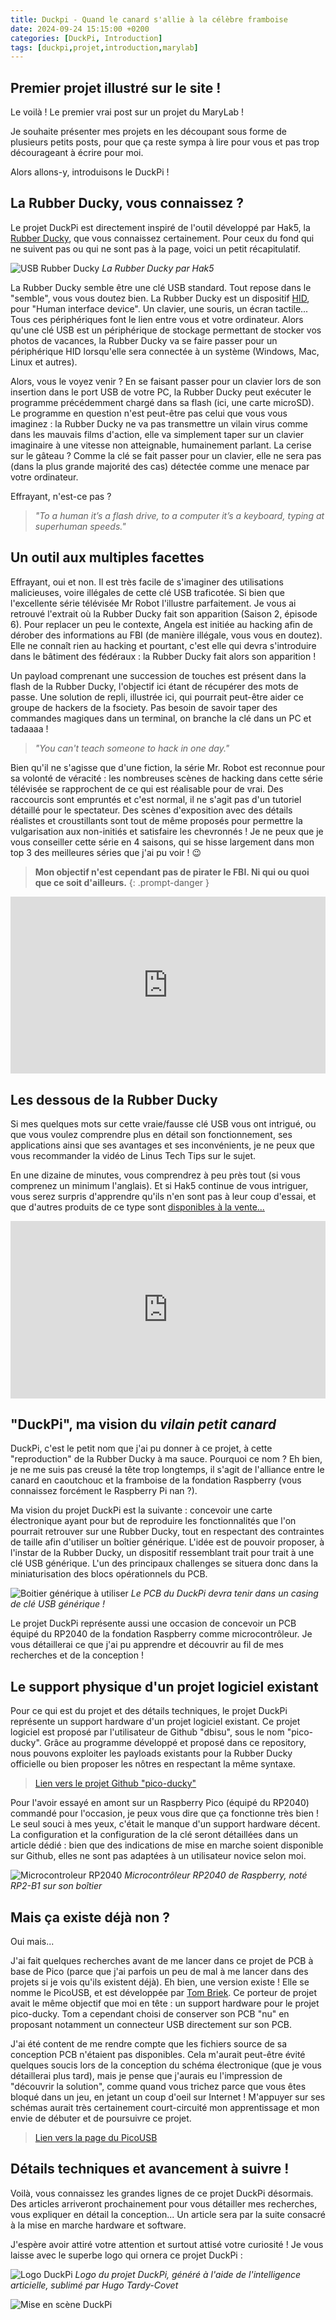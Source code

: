 ```yaml
---
title: Duckpi - Quand le canard s'allie à la célèbre framboise
date: 2024-09-24 15:15:00 +0200
categories: [DuckPi, Introduction]
tags: [duckpi,projet,introduction,marylab]
---
```


## Premier projet illustré sur le site !
Le voilà ! Le premier vrai post sur un projet du MaryLab ! 

Je souhaite présenter mes projets en les découpant sous forme de plusieurs petits posts, pour que ça reste sympa à lire pour vous et pas trop décourageant à écrire pour moi.

Alors allons-y, introduisons le DuckPi ! 

## La Rubber Ducky, vous connaissez ?
Le projet DuckPi est directement inspiré de l'outil développé par Hak5, la [Rubber Ducky](https://shop.hak5.org/products/usb-rubber-ducky), que vous connaissez certainement. Pour ceux du fond qui ne suivent pas ou qui ne sont pas à la page, voici un petit récapitulatif.

![USB Rubber Ducky](/assets/img/posts/rubber-ducky.png)
*La Rubber Ducky par Hak5*

La Rubber Ducky semble être une clé USB standard. Tout repose dans le "semble", vous vous doutez bien. La Rubber Ducky est un dispositif [HID](https://en.wikipedia.org/wiki/Human_interface_device), pour "Human interface device". Un clavier, une souris, un écran tactile... Tous ces périphériques font le lien entre vous et votre ordinateur. Alors qu'une clé USB est un périphérique de stockage permettant de stocker vos photos de vacances, la Rubber Ducky va se faire passer pour un périphérique HID lorsqu'elle sera connectée à un système (Windows, Mac, Linux et autres).

Alors, vous le voyez venir ? En se faisant passer pour un clavier lors de son insertion dans le port USB de votre PC, la Rubber Ducky peut exécuter le programme précédemment chargé dans sa flash (ici, une carte microSD). Le programme en question n'est peut-être pas celui que vous vous imaginez : la Rubber Ducky ne va pas transmettre un vilain virus comme dans les mauvais films d'action, elle va simplement taper sur un clavier imaginaire à une vitesse non atteignable, humainement parlant. La cerise sur le gâteau ? Comme la clé se fait passer pour un clavier, elle ne sera pas (dans la plus grande majorité des cas) détectée comme une menace par votre ordinateur. 

Effrayant, n'est-ce pas ?

> *"To a human it’s a flash drive, to a computer it’s a keyboard, typing at superhuman speeds."*


## Un outil aux multiples facettes
Effrayant, oui et non. Il est très facile de s'imaginer des utilisations malicieuses, voire illégales de cette clé USB traficotée. Si bien que l'excellente série télévisée Mr Robot l'illustre parfaitement. Je vous ai retrouvé l'extrait où la Rubber Ducky fait son apparition (Saison 2, épisode 6). Pour replacer un peu le contexte, Angela est initiée au hacking afin de dérober des informations au FBI (de manière illégale, vous vous en doutez). Elle ne connaît rien au hacking et pourtant, c'est elle qui devra s'introduire dans le bâtiment des fédéraux : la Rubber Ducky fait alors son apparition ! 

Un payload comprenant une succession de touches est présent dans la flash de la Rubber Ducky, l'objectif ici étant de récupérer des mots de passe. Une solution de repli, illustrée ici, qui pourrait peut-être aider ce groupe de hackers de la fsociety. Pas besoin de savoir taper des commandes magiques dans un terminal, on branche la clé dans un PC et tadaaaa !

> *"You can't teach someone to hack in one day."*

Bien qu'il ne s'agisse que d'une fiction, la série Mr. Robot est reconnue pour sa volonté de véracité : les nombreuses scènes de hacking dans cette série télévisée se rapprochent de ce qui est réalisable pour de vrai. Des raccourcis sont empruntés et c'est normal, il ne s'agit pas d'un tutoriel détaillé pour le spectateur. Des scènes d'exposition avec des détails réalistes et croustillants sont tout de même proposés pour permettre la vulgarisation aux non-initiés et satisfaire les chevronnés ! Je ne peux que je vous conseiller cette série en 4 saisons, qui se hisse largement dans mon top 3 des meilleures séries que j'ai pu voir ! 😉

> **Mon objectif n'est cependant pas de pirater le FBI. Ni qui ou quoi que ce soit d'ailleurs.**
{: .prompt-danger }

<div style="position: relative; padding-bottom: 56.25%; height: 0; overflow: hidden;">
    <iframe src="http://www.youtube.com/embed/9E0395Qk69s" frameborder="0" 
        style="position: absolute; top: 0; left: 0; width: 100%; height: 100%;">
    </iframe>
</div>

## Les dessous de la Rubber Ducky
Si mes quelques mots sur cette vraie/fausse clé USB vous ont intrigué, ou que vous voulez comprendre plus en détail son fonctionnement, ses applications ainsi que ses avantages et ses inconvénients, je ne peux que vous recommander la vidéo de Linus Tech Tips sur le sujet.

En une dizaine de minutes, vous comprendrez à peu près tout (si vous comprenez un minimum l'anglais). Et si Hak5 continue de vous intriguer, vous serez surpris d'apprendre qu'ils n'en sont pas à leur coup d'essai, et que d'autres produits de ce type sont [disponibles à la vente...](https://www.youtube.com/watch?v=mPF9f-PLDPc)

<div style="position: relative; padding-bottom: 56.25%; height: 0; overflow: hidden;">
    <iframe src="http://www.youtube.com/embed/kfaHJwcG2mg" frameborder="0" 
        style="position: absolute; top: 0; left: 0; width: 100%; height: 100%;">
    </iframe>
</div>

## "DuckPi", ma vision du *vilain petit canard*
DuckPi, c'est le petit nom que j'ai pu donner à ce projet, à cette "reproduction" de la Rubber Ducky à ma sauce. Pourquoi ce nom ? Eh bien, je ne me suis pas creusé la tête trop longtemps, il s'agit de l'alliance entre le canard en caoutchouc et la framboise de la fondation Raspberry (vous connaissez forcément le Raspberry Pi nan ?). 

Ma vision du projet DuckPi est la suivante : concevoir une carte électronique ayant pour but de reproduire les fonctionnalités que l'on pourrait retrouver sur une Rubber Ducky, tout en respectant des contraintes de taille afin d'utiliser un boîtier générique. L'idée est de pouvoir proposer, à l'instar de la Rubber Ducky, un dispositif ressemblant trait pour trait à une clé USB générique. L'un des principaux challenges se situera donc dans la miniaturisation des blocs opérationnels du PCB.

![Boitier générique à utiliser](/assets/img/posts/casing-ideal.png)
*Le PCB du DuckPi devra tenir dans un casing de clé USB générique !*

Le projet DuckPi représente aussi une occasion de concevoir un PCB équipé du RP2040 de la fondation Raspberry comme microcontrôleur. Je vous détaillerai ce que j'ai pu apprendre et découvrir au fil de mes recherches et de la conception !

## Le support physique d'un projet logiciel existant
Pour ce qui est du projet et des détails techniques, le projet DuckPi représente un support hardware d'un projet logiciel existant. Ce projet logiciel est proposé par l'utilisateur de Github "dbisu", sous le nom "pico-ducky". Grâce au programme développé et proposé dans ce repository, nous pouvons exploiter les payloads existants pour la Rubber Ducky officielle ou bien proposer les nôtres en respectant la même syntaxe.

> [Lien vers le projet Github "pico-ducky"](https://github.com/dbisu/pico-ducky?tab=readme-ov-file)

Pour l'avoir essayé en amont sur un Raspberry Pico (équipé du RP2040) commandé pour l'occasion, je peux vous dire que ça fonctionne très bien ! Le seul souci à mes yeux, c'était le manque d'un support hardware décent. La configuration et la configuration de la clé seront détaillées dans un article dédié : bien que des indications de mise en marche soient disponible sur Github, elles ne sont pas adaptées à un utilisateur novice selon moi.

![Microcontroleur RP2040](/assets/img/posts/duckpi-rp2040.png)
*Microcontrôleur RP2040 de Raspberry, noté RP2-B1 sur son boîtier*

## Mais ça existe déjà non ?
Oui mais... 

J'ai fait quelques recherches avant de me lancer dans ce projet de PCB à base de Pico (parce que j'ai parfois un peu de mal à me lancer dans des projets si je vois qu'ils existent déjà). Eh bien, une version existe ! Elle se nomme le PicoUSB, et est développée par [Tom Briek](https://github.com/TomBrlek/PicoUSB). Ce porteur de projet avait le même objectif que moi en tête : un support hardware pour le projet pico-ducky. Tom a cependant choisi de conserver son PCB "nu" en proposant notamment un connecteur USB directement sur son PCB.

J'ai été content de me rendre compte que les fichiers source de sa conception PCB n'étaient pas disponibles. Cela m'aurait peut-être évité quelques soucis lors de la conception du schéma électronique (que je vous détaillerai plus tard), mais je pense que j'aurais eu l'impression de "découvrir la solution", comme quand vous trichez parce que vous êtes bloqué dans un jeu, en jetant un coup d'oeil sur Internet ! M'appuyer sur ses schémas aurait très certainement court-circuité mon apprentissage et mon envie de débuter et de poursuivre ce projet.

> [Lien vers la page du PicoUSB](https://picousb.com/)

## Détails techniques et avancement à suivre ! 
Voilà, vous connaissez les grandes lignes de ce projet DuckPi désormais. Des articles arriveront prochainement pour vous détailler mes recherches, vous expliquer en détail la conception... Un article sera par la suite consacré à la mise en marche hardware et software. 

J'espère avoir attiré votre attention et surtout attisé votre curiosité ! Je vous laisse avec le superbe logo qui ornera ce projet DuckPi : 

![Logo DuckPi](/assets/img/posts/logo-duckpi.png)
*Logo du projet DuckPi, généré à l'aide de l'intelligence articielle, sublimé par Hugo Tardy-Covet*

![Mise en scène DuckPi](/assets/img/posts/scene-duckpi.png)